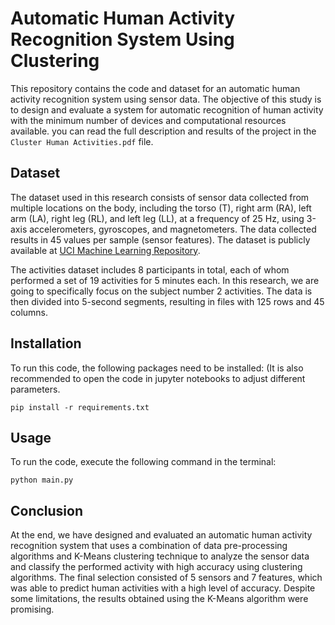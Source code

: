 # Automatic Human Activity Recognition System Using Clustering

This repository contains the code and dataset for an automatic human activity recognition system using sensor data. The objective of this study is to design and evaluate a system for automatic recognition of human activity with the minimum number of devices and computational resources available. you can read the full description and results of the project in the `Cluster Human Activities.pdf` file. 

## Dataset

The dataset used in this research consists of sensor data collected from multiple locations on the body, including the torso (T), right arm (RA), left arm (LA), right leg (RL), and left leg (LL), at a frequency of 25 Hz, using 3-axis accelerometers, gyroscopes, and magnetometers. The data collected results in 45 values per sample (sensor features). The dataset is publicly available at [UCI Machine Learning Repository](https://archive.ics.uci.edu/ml/datasets/Daily+and+Sports+Activities). 

The activities dataset includes 8 participants in total, each of whom performed a set of 19 activities for 5 minutes each. In this research, we are going to specifically focus on the subject number 2 activities. The data is then divided into 5-second segments, resulting in files with 125 rows and 45 columns. 

## Installation

To run this code, the following packages need to be installed: (It is also recommended to open the code in jupyter notebooks to adjust different parameters.

```
pip install -r requirements.txt
```

## Usage
To run the code, execute the following command in the terminal:

```
python main.py
```

## Conclusion

At the end, we have designed and evaluated an automatic human activity recognition system that uses a combination of data pre-processing algorithms and K-Means clustering technique to analyze the sensor data and classify the performed activity with high accuracy using clustering algorithms. The final selection consisted of 5 sensors and 7 features, which was able to predict human activities with a high level of accuracy. Despite some limitations, the results obtained using the K-Means algorithm were promising.
